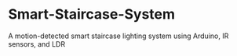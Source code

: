# Smart-Staircase-System
A motion-detected smart staircase lighting system using Arduino, IR sensors, and LDR
